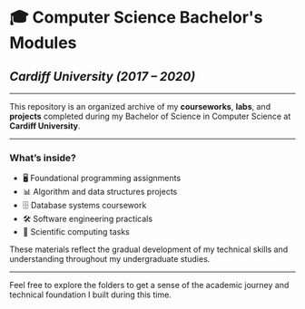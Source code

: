 # 🎓 Computer Science Bachelor's Modules

## *Cardiff University (2017 – 2020)*

---

This repository is an organized archive of my **courseworks**, **labs**, and **projects** completed during my Bachelor of Science in Computer Science at **Cardiff University**.

---

### What’s inside?

- 🖥️ Foundational programming assignments  
- 📊 Algorithm and data structures projects  
- 🗄️ Database systems coursework  
- 🛠️ Software engineering practicals  
- 🔬 Scientific computing tasks  

These materials reflect the gradual development of my technical skills and understanding throughout my undergraduate studies.

---

Feel free to explore the folders to get a sense of the academic journey and technical foundation I built during this time.
